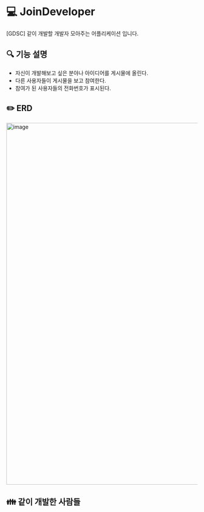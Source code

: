 #  💻 JoinDeveloper
[GDSC] 같이 개발할 개발자 모아주는 어플리케이션 입니다.

## 🔍 기능 설명
- 자신이 개발해보고 싶은 분야나 아이디어를 게시물에 올린다.
- 다른 사용자들이 게시물을 보고 참여한다.
- 참여가 된 사용자들의 전화번호가 표시된다.

## ✏️ ERD
<img width="953" alt="image" src="https://user-images.githubusercontent.com/104710245/224756464-0288466f-807b-4ca0-9e76-a3e64073595f.png">

## 👪 같이 개발한 사람들


